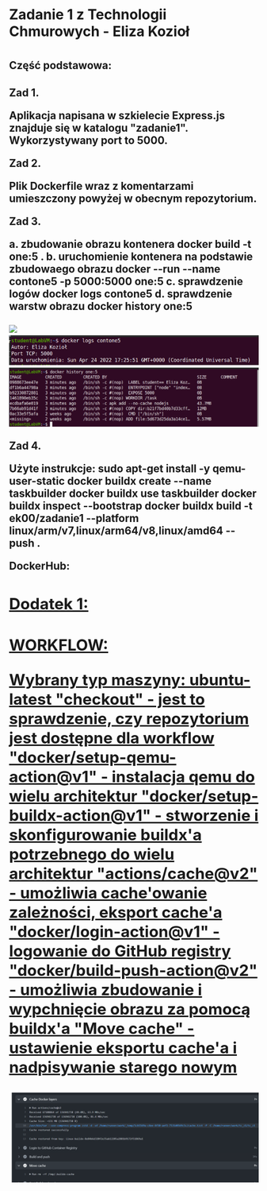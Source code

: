 <h1>Zadanie 1 z Technologii Chmurowych - Eliza Kozioł<h1>

<h2>Część podstawowa:<h2>

Zad 1. 

Aplikacja napisana w szkielecie Express.js znajduje się w katalogu "zadanie1". Wykorzystywany port to 5000.

Zad 2.

Plik Dockerfile wraz z komentarzami umieszczony powyżej w obecnym repozytorium. 

Zad 3.

a. zbudowanie obrazu kontenera
	docker build -t one:5 .
b. uruchomienie kontenera na podstawie zbudowaego obrazu
	docker --run --name contone5 -p 5000:5000 one:5
c. sprawdzenie logów
	docker logs contone5
d. sprawdzenie warstw obrazu
	docker history one:5

<img src="img/okno_przeglądarki.png" />
<img src="img/logi.png" />
<img src="img/warstwy.png" />

Zad 4.

Użyte instrukcje:
	sudo apt-get install -y qemu-user-static
	docker buildx create --name taskbuilder
	docker buildx use taskbuilder
	docker buildx inspect --bootstrap
	docker buildx build -t ek00/zadanie1 --platform linux/arm/v7,linux/arm64/v8,linux/amd64 --push .
	
DockerHub: <a href="https://hub.docker.com/repository/docker/ek00/zadanie1">

<h2>Dodatek 1:<h2>	

WORKFLOW:

Wybrany typ maszyny: ubuntu-latest
"checkout" - jest to sprawdzenie, czy repozytorium jest dostępne dla workflow
"docker/setup-qemu-action@v1" - instalacja qemu do wielu architektur
"docker/setup-buildx-action@v1" - stworzenie i skonfigurowanie buildx'a potrzebnego do wielu architektur
"actions/cache@v2" - umożliwia cache'owanie zależności, eksport cache'a
"docker/login-action@v1" - logowanie do GitHub registry
"docker/build-push-action@v2" - umożliwia zbudowanie i wypchnięcie obrazu za pomocą buildx'a
"Move cache" - ustawienie eksportu cache'a i nadpisywanie starego nowym

<img src="img/cache.png" />